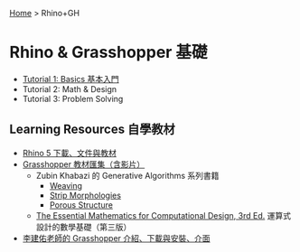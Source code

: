 [Home](../README.md) > Rhino+GH

# Rhino & Grasshopper 基礎

* [Tutorial 1: Basics 基本入門](./tutorial-1.md)
* Tutorial 2: Math & Design
* Tutorial 3: Problem Solving

## Learning Resources 自學教材

* [Rhino 5 下載、文件與教材](https://www.rhino3d.com/tw/download)
* [Grasshopper 教材匯集（含影片）](http://www.grasshopper3d.com/page/tutorials-1)
  * Zubin Khabazi 的 Generative Algorithms 系列書籍
    * [Weaving](http://download.mcneel.com/s3/mcneel/grasshopper/1.0/docs/Generative%20Algorithms_CaE_Weaving.pdf)
    * [Strip Morphologies](http://download.mcneel.com/s3/mcneel/grasshopper/1.0/misc/en/Generative%20Algorithms_CaE_Strip%20Morphologies.zip)
    * [Porous Structure](http://s3.amazonaws.com/mcneel/grasshopper/1.0/misc/en/Generative_Algorithms_CaE_Porous_Shell.zip)
  * [The Essential Mathematics for Computational Design, 3rd Ed.](http://blog.rhino3d.com/2013/11/the-essential-mathematics-third-edition.html) 運算式設計的數學基礎（第三版）
* [李建佑老師的 Grasshopper 介紹、下載與安裝、介面](https://jianyouli.wordpress.com/2014/11/25/grasshopper-介紹、下載安裝/)
